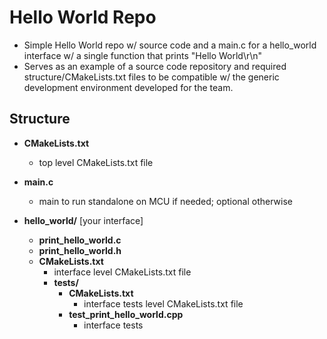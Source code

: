 # Hello World Repo
- Simple Hello World repo w/ source code and a main.c for a hello_world interface w/ a single function that prints "Hello World\r\n"
- Serves as an example of a source code repository and required structure/CMakeLists.txt files to be compatible w/ the generic development environment developed for the team.

## Structure
  - **CMakeLists.txt**
    - top level CMakeLists.txt file

  - **main.c**
    - main to run standalone on MCU if needed; optional otherwise

  - **hello_world/** [your interface]
    - **print_hello_world.c**
    - **print_hello_world.h**
    - **CMakeLists.txt**
      - interface level CMakeLists.txt file
      - **tests/**
        - **CMakeLists.txt**
          - interface tests level CMakeLists.txt file 
        - **test_print_hello_world.cpp**
          - interface tests